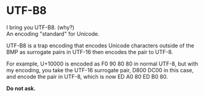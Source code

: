 # UTF-B8
I bring you UTF-B8. (why?)\
An encoding "standard" for Unicode.

UTF-B8 is a trap encoding that encodes Unicode characters outside of the BMP as surrogate pairs in UTF-16 then encodes the pair to UTF-8.

For example, U+10000 is encoded as F0 90 80 80 in normal UTF-8, but with my encoding, you take the UTF-16 surrogate pair, D800 DC00 in this case, and encode the pair in UTF-8, which is now ED A0 80 ED B0 80.

**Do not ask.**
